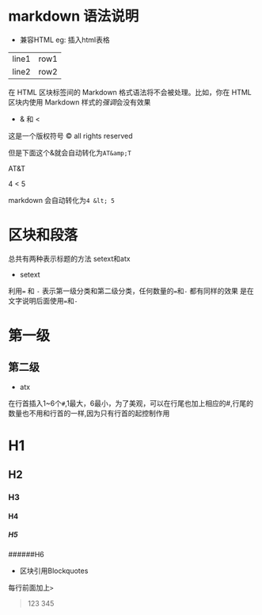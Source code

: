 markdown 语法说明
=============

* 兼容HTML
eg: 插入html表格
<table>
  <tr>
    <td>line1</td>
    <td>row1</td>
  </tr>
  <tr>
    <td>line2</td>
    <td>row2</td>
  </tr>
</table>

在 HTML 区块标签间的 Markdown 格式语法将不会被处理。比如，你在 HTML 区块内使用 Markdown 样式的*强调*会没有效果

* & 和 < 

这是一个版权符号 
&copy; all rights reserved

但是下面这个&就会自动转化为`AT&amp;T`

AT&T

4 < 5

markdown 会自动转化为`4 &lt; 5`

区块和段落
==============

总共有两种表示标题的方法 setext和atx

* setext

利用`=` 和 `-` 表示第一级分类和第二级分类，任何数量的`=`和`-` 都有同样的效果
是在文字说明后面使用`=`和`-`


第一级
=================
第二级
--------------

* atx

在行首插入1~6个`#`,1最大，6最小，为了美观，可以在行尾也加上相应的#,行尾的数量也不用和行首的一样,因为只有行首的起控制作用

# H1 #
## H2 ##
### H3 ###
#### H4 ####
##### H5
######H6

* 区块引用Blockquotes

每行前面加上`>`
> 123
> 345











